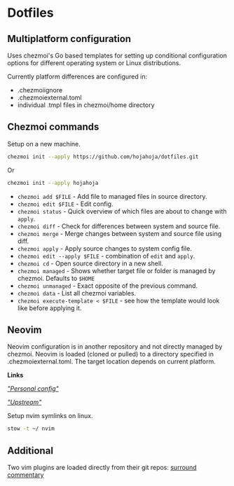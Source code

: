 # Dotfiles

## Multiplatform configuration

Uses chezmoi's Go based templates for setting up conditional configuration options for different
operating system or Linux distributions.

Currently platform differences are configured in:

- .chezmoiignore
- .chezmoiexternal.toml
- individual .tmpl files in chezmoi/home directory

## Chezmoi commands

Setup on a new machine.

```sh
chezmoi init --apply https://github.com/hojahoja/dotfiles.git
```

Or

```sh
chezmoi init --apply hojahoja
```

- `chezmoi add $FILE` - Add file to managed files in source directory.
- `chezmoi edit $FILE` - Edit config.
- `chezmoi status` - Quick overview of which files are about to change with `apply`.
- `chezmoi diff` - Check for differences between system and source file.
- `chezmoi merge` - Merge changes between system and source file using diff.
- `chezmoi apply` - Apply source changes to system config file.
- `chezmoi edit --apply $FILE` - combination of `edit` and `apply`.
- `chezmoi cd` - Open source directory in a new shell.
- `chezmoi managed` - Shows whether target file or folder is managed by chezmoi. Defaults to `$HOME`
- `chezmoi unmanaged` - Exact opposite of the previous command.
- `chezmoi data` - List all chezmoi variables.
- `chezmoi execute-template < $FILE` - see how the template would look like before applying it.

## Neovim

Neovim configuration is in another repository and not directly managed by chezmoi. Neovim is loaded
(cloned or pulled) to a directory specified in .chezmoiexternal.toml. The target location depends on
current platform.

**Links**

[_"Personal config"_](https://github.com/hojahoja/kickstart-modular.nvim)

[_"Upstream"_](https://github.com/dam9000/kickstart-modular.nvim)

Setup nvim symlinks on linux.

```sh
stow -t ~/ nvim
```

## Additional

Two vim plugins are loaded directly from their git repos:
[surround](https://github.com/tpope/vim-surround)
[commentary](https://github.com/tpope/vim-commentary)

